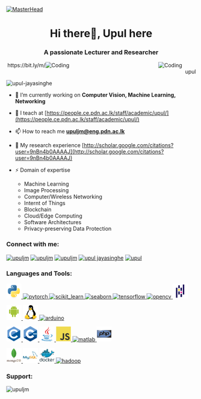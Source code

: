 [![MasterHead](https://reedtechblog.files.wordpress.com/2020/07/download-2.gif)](https://people.ce.pdn.ac.lk/staff/academic/upul/)
<head>
<meta name="google-site-verification" content="mDhQll_Bwq9CREwBsmtGz5_rmDwZ0MH3t_G6MBJAgrc" />
</head>
<h1 align="center">Hi there👋, Upul here </h1>
<h3 align="center">A passionate Lecturer and Researcher</h3>
<img align="right" alt="Coding" width="100" src="https://i.postimg.cc/W1136vL5/link-in-bio-qrcode-upul.png">
<img align="right" alt="Coding" width="300" src="https://www.kibrispdr.org/data/1752/animasi-guru-png-7.gif">
<p align="right">https://bit.ly/m/upul</p>
<p align="left"> <img src="https://komarev.com/ghpvc/?username=upul-jayasinghe&label=Profile%20views&color=0e75b6&style=flat" alt="upul-jayasinghe" />  </p>

- 🌱 I’m currently working on **Computer Vision, Machine Learning, Networking**

- 📝 I teach at [https://people.ce.pdn.ac.lk/staff/academic/upul/](https://people.ce.pdn.ac.lk/staff/academic/upul/)

- 📫 How to reach me **upuljm@eng.pdn.ac.lk**

- 📄 My research experience [http://scholar.google.com/citations?user=9nBn4b0AAAAJ](http://scholar.google.com/citations?user=9nBn4b0AAAAJ)

- ⚡ Domain of expertise
  - Machine Learning
  - Image Processing
  - Computer/Wireless Networking
  - Internt of Things
  - Blockchain
  - Cloud/Edge Computing
  - Software Architectures
  - Privacy-preserving Data Protection

<h3 align="left">Connect with me:</h3>
<p align="left">
<a href="https://twitter.com/upuljm" target="blank"><img align="center" src="https://raw.githubusercontent.com/rahuldkjain/github-profile-readme-generator/master/src/images/icons/Social/twitter.svg" alt="upuljm" height="30" width="40" /></a>
<a href="https://linkedin.com/in/upuljm" target="blank"><img align="center" src="https://raw.githubusercontent.com/rahuldkjain/github-profile-readme-generator/master/src/images/icons/Social/linked-in-alt.svg" alt="upuljm" height="30" width="40" /></a>
<a href="https://fb.com/upuljm" target="blank"><img align="center" src="https://raw.githubusercontent.com/rahuldkjain/github-profile-readme-generator/master/src/images/icons/Social/facebook.svg" alt="upuljm" height="30" width="40" /></a>
<a href="https://www.youtube.com/c/upul jayasinghe" target="blank"><img align="center" src="https://raw.githubusercontent.com/rahuldkjain/github-profile-readme-generator/master/src/images/icons/Social/youtube.svg" alt="upul jayasinghe" height="30" width="40" /></a>
<a href="https://www.hackerrank.com/upul" target="blank"><img align="center" src="https://raw.githubusercontent.com/rahuldkjain/github-profile-readme-generator/master/src/images/icons/Social/hackerrank.svg" alt="upul" height="30" width="40" /></a>
</p>

<h3 align="left">Languages and Tools:</h3>
<p align="left"> 
 <a href="https://www.python.org" target="_blank" rel="noreferrer"> <img src="https://raw.githubusercontent.com/devicons/devicon/master/icons/python/python-original.svg" alt="python" width="40" height="40"/> </a> <a href="https://pytorch.org/" target="_blank" rel="noreferrer"> <img src="https://www.vectorlogo.zone/logos/pytorch/pytorch-icon.svg" alt="pytorch" width="40" height="40"/> </a> <a href="https://scikit-learn.org/" target="_blank" rel="noreferrer"> <img src="https://upload.wikimedia.org/wikipedia/commons/0/05/Scikit_learn_logo_small.svg" alt="scikit_learn" width="40" height="40"/> </a> <a href="https://seaborn.pydata.org/" target="_blank" rel="noreferrer"> <img src="https://seaborn.pydata.org/_images/logo-mark-lightbg.svg" alt="seaborn" width="40" height="40"/> </a> <a href="https://www.tensorflow.org" target="_blank" rel="noreferrer"> <img src="https://www.vectorlogo.zone/logos/tensorflow/tensorflow-icon.svg" alt="tensorflow" width="40" height="40"/> </a> <a href="https://opencv.org/" target="_blank" rel="noreferrer"> <img src="https://www.vectorlogo.zone/logos/opencv/opencv-icon.svg" alt="opencv" width="40" height="40"/> </a> <a href="https://pandas.pydata.org/" target="_blank" rel="noreferrer"> <img src="https://raw.githubusercontent.com/devicons/devicon/2ae2a900d2f041da66e950e4d48052658d850630/icons/pandas/pandas-original.svg" alt="pandas" width="40" height="40"/> </a>

<a href="https://developer.android.com" target="_blank" rel="noreferrer"> <img src="https://raw.githubusercontent.com/devicons/devicon/master/icons/android/android-original-wordmark.svg" alt="android" width="40" height="40"/> </a> <a href="https://www.linux.org/" target="_blank" rel="noreferrer"> <img src="https://raw.githubusercontent.com/devicons/devicon/master/icons/linux/linux-original.svg" alt="linux" width="40" height="40"/> </a> <a href="https://www.arduino.cc/" target="_blank" rel="noreferrer"> <img src="https://cdn.worldvectorlogo.com/logos/arduino-1.svg" alt="arduino" width="40" height="40"/> </a>

<a href="https://www.cprogramming.com/" target="_blank" rel="noreferrer"> <img src="https://raw.githubusercontent.com/devicons/devicon/master/icons/c/c-original.svg" alt="c" width="40" height="40"/> </a> <a href="https://www.w3schools.com/cpp/" target="_blank" rel="noreferrer"> <img src="https://raw.githubusercontent.com/devicons/devicon/master/icons/cplusplus/cplusplus-original.svg" alt="cplusplus" width="40" height="40"/> </a> <a href="https://www.java.com" target="_blank" rel="noreferrer"> <img src="https://raw.githubusercontent.com/devicons/devicon/master/icons/java/java-original.svg" alt="java" width="40" height="40"/> </a> <a href="https://developer.mozilla.org/en-US/docs/Web/JavaScript" target="_blank" rel="noreferrer"> <img src="https://raw.githubusercontent.com/devicons/devicon/master/icons/javascript/javascript-original.svg" alt="javascript" width="40" height="40"/> </a> <a href="https://www.mathworks.com/" target="_blank" rel="noreferrer"> <img src="https://upload.wikimedia.org/wikipedia/commons/2/21/Matlab_Logo.png" alt="matlab" width="40" height="40"/> </a> <a href="https://www.php.net" target="_blank" rel="noreferrer"> <img src="https://raw.githubusercontent.com/devicons/devicon/master/icons/php/php-original.svg" alt="php" width="40" height="40"/> </a>

<a href="https://www.mongodb.com/" target="_blank" rel="noreferrer"> <img src="https://raw.githubusercontent.com/devicons/devicon/master/icons/mongodb/mongodb-original-wordmark.svg" alt="mongodb" width="40" height="40"/> </a> <a href="https://www.mysql.com/" target="_blank" rel="noreferrer"> <img src="https://raw.githubusercontent.com/devicons/devicon/master/icons/mysql/mysql-original-wordmark.svg" alt="mysql" width="40" height="40"/> </a> <a href="https://www.docker.com/" target="_blank" rel="noreferrer"> <img src="https://raw.githubusercontent.com/devicons/devicon/master/icons/docker/docker-original-wordmark.svg" alt="docker" width="40" height="40"/> </a> <a href="https://hadoop.apache.org/" target="_blank" rel="noreferrer"> <img src="https://www.vectorlogo.zone/logos/apache_hadoop/apache_hadoop-icon.svg" alt="hadoop" width="40" height="40"/> </a> </p>

<h3 align="left">Support:</h3>
<p><a href="https://www.buymeacoffee.com/upuljm"> <img align="left" src="https://cdn.buymeacoffee.com/buttons/v2/default-yellow.png" height="50" width="210" alt="upuljm" /></a></p><br><br>

<!--
**Upul-Jayasinghe/Upul-Jayasinghe** is a ✨ _special_ ✨ repository because its `README.md` (this file) appears on your GitHub profile.

Here are some ideas to get you started:

- 🔭 I’m currently working on ...
- 🌱 I’m currently learning ...
- 👯 I’m looking to collaborate on ...
- 🤔 I’m looking for help with ...
- 💬 Ask me about ...
- 📫 How to reach me: ...
- 😄 Pronouns: ...
- ⚡ Fun fact: ...
-->
